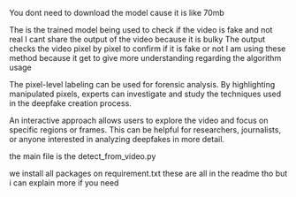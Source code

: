 You dont need to download the model cause it is like 70mb

The is the trained model being used to check if the video is fake and not real
I cant share the output of the video because it is bulky 
The output checks the video pixel by pixel to confirm if it is fake or not
I am using these method because it get to give more understanding regarding the algorithm usage

The pixel-level labeling can be used for forensic analysis. By highlighting manipulated pixels, experts can investigate and study the techniques used in the deepfake creation process.

An interactive approach allows users to explore the video and focus on specific regions or frames. This can be helpful for researchers, journalists, or anyone interested in analyzing deepfakes in more detail.

the main file is the detect_from_video.py
 
we install all packages on requirement.txt
these are all in the readme tho but i can explain more if you need
